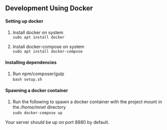 ## Development Using Docker
 
#### Setting up docker
 
1. Install docker on system <br>
`sudo apt install docker`

2. Install docker-compose on system <br>
`sudo apt install docker-compose`

#### Installing dependencies
 
1. Run npm/composer/gulp <br>
`bash setup.sh`


#### Spawning a docker container
1. Run the following to spawn a docker container with the project mount in the */home/mnet* directory <br>
`sudo docker-compose up`

Your server should be up on port 8880 by default.
